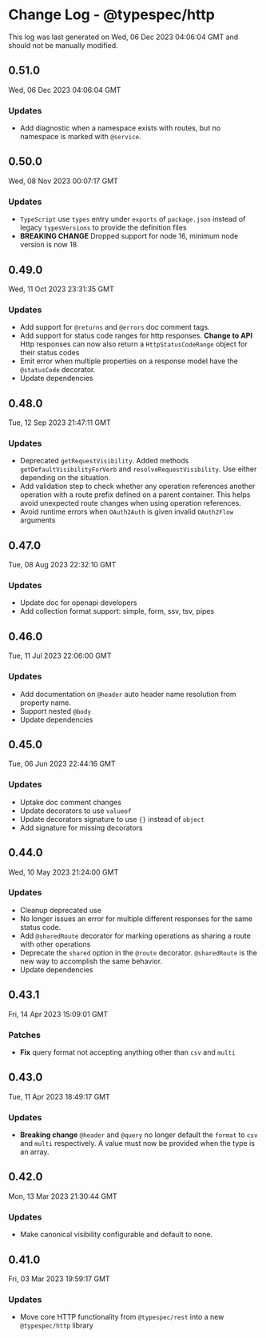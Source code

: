 # Change Log - @typespec/http

This log was last generated on Wed, 06 Dec 2023 04:06:04 GMT and should not be manually modified.

## 0.51.0
Wed, 06 Dec 2023 04:06:04 GMT

### Updates

- Add diagnostic when a namespace exists with routes, but no namespace is marked with `@service`.

## 0.50.0
Wed, 08 Nov 2023 00:07:17 GMT

### Updates

- `TypeScript` use `types` entry under `exports` of `package.json` instead of legacy `typesVersions` to provide the definition files
- **BREAKING CHANGE** Dropped support for node 16, minimum node version is now 18

## 0.49.0
Wed, 11 Oct 2023 23:31:35 GMT

### Updates

- Add support for `@returns` and `@errors` doc comment tags.
- Add support for status code ranges for http responses. **Change to API** Http responses can now also return a `HttpStatusCodeRange` object for their status codes
- Emit error when multiple properties on a response model have the `@statusCode` decorator.
- Update dependencies

## 0.48.0
Tue, 12 Sep 2023 21:47:11 GMT

### Updates

- Deprecated `getRequestVisibility`. Added methods `getDefaultVisibilityForVerb` and `resolveRequestVisibility`. Use either depending on the situation.
- Add validation step to check whether any operation references another operation with a route prefix defined on a parent container.  This helps avoid unexpected route changes when using operation references.
- Avoid runtime errors when `OAuth2Auth` is given invalid `OAuth2Flow` arguments

## 0.47.0
Tue, 08 Aug 2023 22:32:10 GMT

### Updates

- Update doc for openapi developers
- Add collection format support: simple, form, ssv, tsv, pipes

## 0.46.0
Tue, 11 Jul 2023 22:06:00 GMT

### Updates

- Add documentation on `@header` auto header name resolution from property name.
- Support nested `@body`
- Update dependencies

## 0.45.0
Tue, 06 Jun 2023 22:44:16 GMT

### Updates

- Uptake doc comment changes
- Update decorators to use `valueof`
- Update decorators signature to use `{}` instead of `object`
- Add signature for missing decorators

## 0.44.0
Wed, 10 May 2023 21:24:00 GMT

### Updates

- Cleanup deprecated use
- No longer issues an error for multiple different responses for the same status code.
- Add `@sharedRoute` decorator for marking operations as sharing a route with other operations
- Deprecate the `shared` option in the `@route` decorator.  `@sharedRoute` is the new way to accomplish the same behavior.
- Update dependencies

## 0.43.1
Fri, 14 Apr 2023 15:09:01 GMT

### Patches

- **Fix** query format not accepting anything other than `csv` and `multi`

## 0.43.0
Tue, 11 Apr 2023 18:49:17 GMT

### Updates

- **Breaking change** `@header` and `@query` no longer default the `format` to `csv` and `multi` respectively. A value must now be provided when the type is an array.

## 0.42.0
Mon, 13 Mar 2023 21:30:44 GMT

### Updates

- Make canonical visibility configurable and default to none.

## 0.41.0
Fri, 03 Mar 2023 19:59:17 GMT

### Updates

- Move core HTTP functionality from `@typespec/rest` into a new `@typespec/http` library

